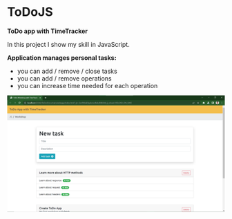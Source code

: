# ToDoJS
**ToDo app with TimeTracker**

In this project I show my skill in JavaScript.

**Application manages personal tasks:**

* you can add / remove / close tasks
* you can add / remove operations
* you can increase time needed for each operation

![view](/ToDoJS.png)
